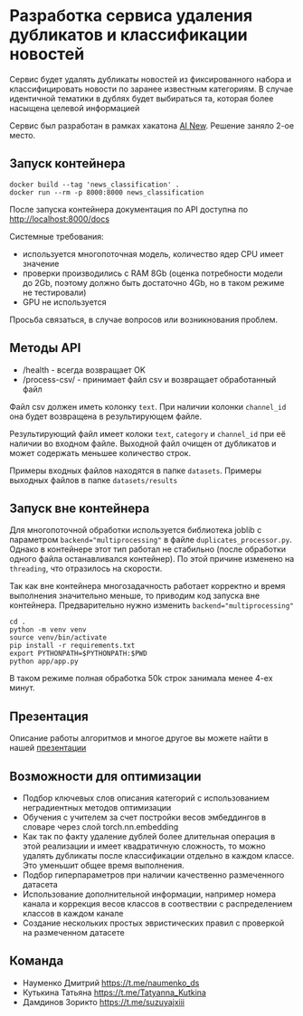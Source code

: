 # Разработка сервиса удаления дубликатов и классификации новостей
Сервис будет удалять дубликаты новостей из фиксированного набора и классифицировать новости по заранее известным категориям. В случае идентичной тематики в дублях будет выбираться та, которая более насыщена целевой информацией

Сервис был разработан в рамках хакатона [AI New](https://codenrock.com/contests/ai-news#/). Решение заняло 2-ое место.


## Запуск контейнера

`docker build --tag 'news_classification' . `<br>
`docker run --rm -p 8000:8000 news_classification`

После запуска контейнера документация по API доступна по [http://localhost:8000/docs]()

Системные требования:

- используется многопоточная модель, количество ядер CPU имеет значение
- проверки производились с RAM 8Gb (оценка потребности модели до 2Gb, поэтому должно быть достаточно 4Gb, но в таком режиме не тестировали)
- GPU не используется

Просьба связаться, в случае вопросов или возникнования проблем. 


## Методы API
- /health - всегда возвращает OK
- /process-csv/ - принимает файл csv и возвращает обработанный файл

Файл csv должен иметь колонку `text`. При наличии колонки `channel_id` она будет возвращена в результирующем файле. 

Результирующий файл имеет колоки `text`, `category` и `channel_id` при её наличии во входном файле. Выходной файл очищен от дубликатов и может содержать меньшее количество строк.

Примеры входных файлов находятся в папке `datasets`. Примеры выходных файлов в папке `datasets/results`

## Запуск вне контейнера

Для многопоточной обработки используется библиотека joblib с параметром `backend="multiprocessing"` в файле `duplicates_processor.py`. Однако в контейнере этот тип работал не стабильно (после обработки одного файла останавливался контейнер). По этой причине изменено на `threading`, что отразилось на скорости.

Так как вне контейнера многозадачность работает корректно и время выполнения значительно меньше, то приводим код запуска вне контейнера. Предварительно нужно изменить `backend="multiprocessing"`

`cd .`<br>
`python -m venv venv`<br>
`source venv/bin/activate`<br>
`pip install -r requirements.txt`<br>
`export PYTHONPATH=$PYTHONPATH:$PWD`<br>
`python app/app.py`<br>

В таком режиме полная обработка 50k строк занимала менее 4-ех минут.

## Презентация
Описание работы алгоритмов и многое другое вы можете найти в нашей [презентации](https://github.com/dmitrii-naumenko/news-classification/blob/main/presentation/news-classification.pdf) 



## Возможности для оптимизации
- Подбор ключевых слов описания категорий с использованием неградиентных методов оптимизации
- Обучения с учителем за счет постройки весов эмбеддингов в словаре через слой torch.nn.embedding
- Как так по факту удаление дублей более длительная операция в этой реализации и имеет квадратичную сложность, то можно удалять дубликаты после классификации отдельно в каждом классе. Это уменьшит общее время выполнения.
- Подбор гиперпараметров при наличии качественно размеченного датасета
- Использование дополнительной информации, например номера канала и коррекция весов классов в соотвествии с распределением классов в каждом канале
- Создание нескольких простых эвристических правил с проверкой на размеченном датасете

## Команда

- Науменко Дмитрий https://t.me/naumenko_ds
- Кутькина Татьяна https://t.me/Tatyanna_Kutkina
- Дамдинов Зорикто https://t.me/suzuyajxiii

